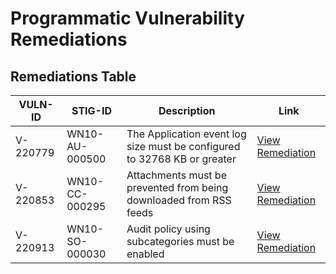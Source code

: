 # Programmatic Vulnerability Remediations

## Remediations Table

| VULN-ID    | STIG-ID       | Description                   |  Link                                                     |
|------------------|------------|-------------------------------|----------------------------------------------------------|
| V-220779| WN10-AU-000500 | The Application event log size must be configured to 32768 KB or greater |  [View Remediation](https://github.com/Dan-Cervantes/STIGS/blob/main/scripts/WN10-AU-000500) |
| V-220853| WN10-CC-000295 | Attachments must be prevented from being downloaded from RSS feeds |  [View Remediation](https://github.com/Dan-Cervantes/STIGS/blob/main/scripts/WN10-CC-000295) |
| V-220913| WN10-SO-000030 | Audit policy using subcategories must be enabled |  [View Remediation](https://github.com/Dan-Cervantes/STIGS/blob/main/scripts/WN10-SO-000030) |

